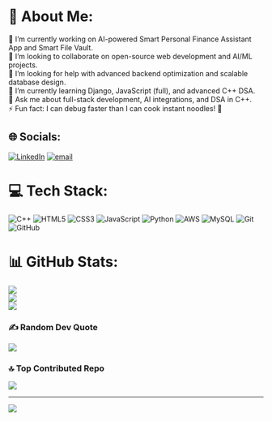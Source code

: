 # 💫 About Me:
🔭 I’m currently working on AI-powered Smart Personal Finance Assistant App and Smart File Vault.<br>🤝 I’m looking to collaborate on open-source web development and AI/ML projects.<br>🤲 I’m looking for help with advanced backend optimization and scalable database design.<br>🌱 I’m currently learning Django, JavaScript (full), and advanced C++ DSA.<br>💬 Ask me about full-stack development, AI integrations, and DSA in C++.<br>⚡ Fun fact: I can debug faster than I can cook instant noodles! 🍜


## 🌐 Socials:
[![LinkedIn](https://img.shields.io/badge/LinkedIn-%230077B5.svg?logo=linkedin&logoColor=white)](https://linkedin.com/in/shivanshhh99) [![email](https://img.shields.io/badge/Email-D14836?logo=gmail&logoColor=white)](mailto:shivanshrattan.work@gmail.com) 

# 💻 Tech Stack:
![C++](https://img.shields.io/badge/c++-%2300599C.svg?style=plastic&logo=c%2B%2B&logoColor=white) ![HTML5](https://img.shields.io/badge/html5-%23E34F26.svg?style=plastic&logo=html5&logoColor=white) ![CSS3](https://img.shields.io/badge/css3-%231572B6.svg?style=plastic&logo=css3&logoColor=white) ![JavaScript](https://img.shields.io/badge/javascript-%23323330.svg?style=plastic&logo=javascript&logoColor=%23F7DF1E) ![Python](https://img.shields.io/badge/python-3670A0?style=plastic&logo=python&logoColor=ffdd54) ![AWS](https://img.shields.io/badge/AWS-%23FF9900.svg?style=plastic&logo=amazon-aws&logoColor=white) ![MySQL](https://img.shields.io/badge/mysql-4479A1.svg?style=plastic&logo=mysql&logoColor=white) ![Git](https://img.shields.io/badge/git-%23F05033.svg?style=plastic&logo=git&logoColor=white) ![GitHub](https://img.shields.io/badge/github-%23121011.svg?style=plastic&logo=github&logoColor=white)
# 📊 GitHub Stats:
![](https://github-readme-stats.vercel.app/api?username=Shivanshhh99&theme=merko&hide_border=false&include_all_commits=false&count_private=false)<br/>
![](https://nirzak-streak-stats.vercel.app/?user=Shivanshhh99&theme=merko&hide_border=false)<br/>
![](https://github-readme-stats.vercel.app/api/top-langs/?username=Shivanshhh99&theme=merko&hide_border=false&include_all_commits=false&count_private=false&layout=compact)

### ✍️ Random Dev Quote
![](https://quotes-github-readme.vercel.app/api?type=horizontal&theme=radical)

### 🔝 Top Contributed Repo
![](https://github-contributor-stats.vercel.app/api?username=Shivanshhh99&limit=5&theme=dark&combine_all_yearly_contributions=true)

---
[![](https://visitcount.itsvg.in/api?id=Shivanshhh99&icon=0&color=0)](https://visitcount.itsvg.in)

<!-- Proudly created with GPRM ( https://gprm.itsvg.in ) -->

